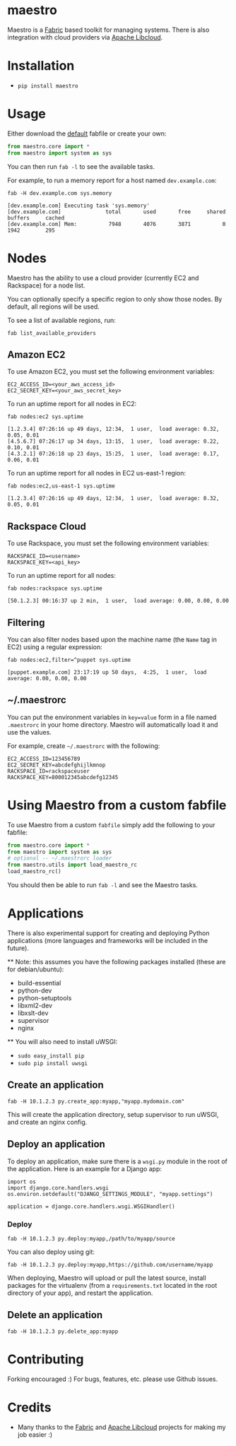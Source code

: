 # maestro
Maestro is a [Fabric](http://fabfile.org) based toolkit for managing systems.  There is also integration with cloud providers via [Apache Libcloud](http://libcloud.apache.org).

# Installation

* `pip install maestro`

# Usage
Either download the [default](https://github.com/ehazlett/maestro/blob/master/fabfile.py) fabfile or create your own:

```python
from maestro.core import *
from maestro import system as sys
```

You can then run `fab -l` to see the available tasks.

For example, to run a memory report for a host named `dev.example.com`:

`fab -H dev.example.com sys.memory`

```
[dev.example.com] Executing task 'sys.memory'
[dev.example.com]              total       used       free     shared    buffers     cached
[dev.example.com] Mem:          7948       4076       3871          0       1942        295
```

# Nodes
Maestro has the ability to use a cloud provider (currently EC2 and Rackspace) for a node list.

You can optionally specify a specific region to only show those nodes.  By default, all regions will be used.

To see a list of available regions, run:

`fab list_available_providers`

## Amazon EC2
To use Amazon EC2, you must set the following environment variables:

```
EC2_ACCESS_ID=<your_aws_access_id>
EC2_SECRET_KEY=<your_aws_secret_key>
```
To run an uptime report for all nodes in EC2:

`fab nodes:ec2 sys.uptime`

```
[1.2.3.4] 07:26:16 up 49 days, 12:34,  1 user,  load average: 0.32, 0.05, 0.01
[4.5.6.7] 07:26:17 up 34 days, 13:15,  1 user,  load average: 0.22, 0.10, 0.01
[4.3.2.1] 07:26:18 up 23 days, 15:25,  1 user,  load average: 0.17, 0.06, 0.01
```

To run an uptime report for all nodes in EC2 us-east-1 region:

`fab nodes:ec2,us-east-1 sys.uptime`

```
[1.2.3.4] 07:26:16 up 49 days, 12:34,  1 user,  load average: 0.32, 0.05, 0.01
```

## Rackspace Cloud
To use Rackspace, you must set the following environment variables:

```
RACKSPACE_ID=<username>
RACKSPACE_KEY=<api_key>
```

To run an uptime report for all nodes:

`fab nodes:rackspace sys.uptime`

```
[50.1.2.3] 00:16:37 up 2 min,  1 user,  load average: 0.00, 0.00, 0.00
```

## Filtering
You can also filter nodes based upon the machine name (the `Name` tag in EC2) using a regular expression:

`fab nodes:ec2,filter=^puppet sys.uptime`

```
[puppet.example.com] 23:17:19 up 50 days,  4:25,  1 user,  load average: 0.00, 0.00, 0.00
```

## ~/.maestrorc
You can put the environment variables in `key=value` form in a file named `.maestrorc` in your home directory.  Maestro will automatically load it and use the values.

For example, create `~/.maestrorc` with the following:

```
EC2_ACCESS_ID=123456789
EC2_SECRET_KEY=abcdefghijlkmnop
RACKSPACE_ID=rackspaceuser
RACKSPACE_KEY=800012345abcdefg12345
```

# Using Maestro from a custom fabfile
To use Maestro from a custom `fabfile` simply add the following to your fabfile:

```python
from maestro.core import *
from maestro import system as sys
# optional -- ~/.maestrorc loader
from maestro.utils import load_maestro_rc
load_maestro_rc()
```

You should then be able to run `fab -l` and see the Maestro tasks.

# Applications

There is also experimental support for creating and deploying Python applications (more languages and frameworks will be included in the future).

** Note: this assumes you have the following packages installed (these are for debian/ubuntu):

 * build-essential
 * python-dev
 * python-setuptools
 * libxml2-dev
 * libxslt-dev
 * supervisor
 * nginx

** You will also need to install uWSGI:

 * `sudo easy_install pip`
 * `sudo pip install uwsgi`
 
## Create an application

`fab -H 10.1.2.3 py.create_app:myapp,"myapp.mydomain.com"`

This will create the application directory, setup supervisor to run uWSGI, and create an nginx config.

## Deploy an application

To deploy an application, make sure there is a `wsgi.py` module in the root of the application.  Here is an example for a Django app:

```
import os
import django.core.handlers.wsgi
os.environ.setdefault("DJANGO_SETTINGS_MODULE", "myapp.settings")

application = django.core.handlers.wsgi.WSGIHandler()
```

### Deploy

`fab -H 10.1.2.3 py.deploy:myapp,/path/to/myapp/source`

You can also deploy using git:

`fab -H 10.1.2.3 py.deploy:myapp,https://github.com/username/myapp`

When deploying, Maestro will upload or pull the latest source, install packages for the virtualenv (from a `requirements.txt` located in the root directory of your app), and restart the application.

## Delete an application

`fab -H 10.1.2.3 py.delete_app:myapp`

# Contributing
Forking encouraged :)  For bugs, features, etc. please use Github issues.

# Credits

* Many thanks to the [Fabric](http://fabfile.org) and [Apache Libcloud](http://libcloud.apache.org) projects for making my job easier :)